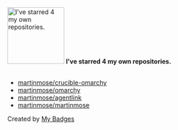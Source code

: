 <img src="https://my-badges.github.io/my-badges/self-star.png" alt="I&apos;ve starred 4 my own repositories." title="I&apos;ve starred 4 my own repositories." width="128">
<strong>I&apos;ve starred 4 my own repositories.</strong>
<br><br>

- <a href="https://github.com/martinmose/crucible-omarchy">martinmose/crucible-omarchy</a>
- <a href="https://github.com/martinmose/omarchy">martinmose/omarchy</a>
- <a href="https://github.com/martinmose/agentlink">martinmose/agentlink</a>
- <a href="https://github.com/martinmose/martinmose">martinmose/martinmose</a>


Created by <a href="https://github.com/my-badges/my-badges">My Badges</a>